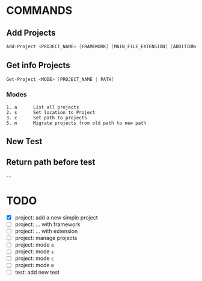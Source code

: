 # COMMANDS

## Add Projects

```PowerShell
Add-Project <PROJECT_NAME> [FRAMEWORK] [MAIN_FILE_EXTENSION] [ADDITIONAL_FRAMEWORK_PARAMS]
```

## Get info Projects

```PowerShell
Get-Project <MODE> [PROJECT_NAME | PATH]
```

### Modes

```
1. a      List all projects
2. s      Set location to Project
3. c      Set path to projects
5. m      Migrate projects from old path to new path
```

## New Test

## Return path before test

--

# TODO

- [x] project: add a new simple project
- [ ] project: ... with framework
- [ ] project: ... with extension
- [ ] project: manage projects
- [ ] project: mode `a`
- [ ] project: mode `s`
- [ ] project: mode `c`
- [ ] project: mode `m`
- [ ] test: add new test
